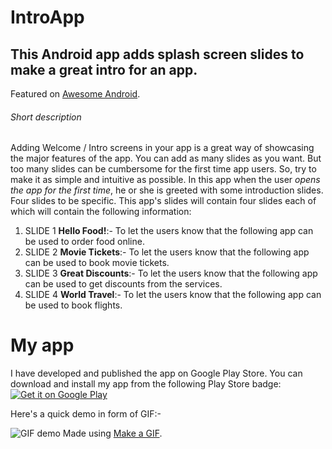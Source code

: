 # IntroApp
## This Android app adds splash screen slides to make a great intro for an app.

Featured on [Awesome Android](https://android.libhunt.com/project/introapp).

###### Short description
Adding Welcome / Intro screens in your app is a great way of showcasing the major features of the app. You can add as many slides as you want. But too many slides can be cumbersome for the first time app users. So, try to make it as simple and intuitive as possible. In this app when the user *opens the app for the first time*, he or she is greeted with some introduction slides. Four slides to be specific. This app's slides will contain four slides each of which will contain the following information:

1. SLIDE 1  **Hello Food!**:- To let the users know that the following app can be used to order food online.
2. SLIDE 2  **Movie Tickets**:- To let the users know that the following app can be used to book movie tickets.
3. SLIDE 3  **Great Discounts**:- To let the users know that the following app can be used to get discounts from the services.
4. SLIDE 4  **World Travel**:- To let the users know that the following app can be used to book flights.

My app
===================================

I have developed and published the app on Google Play Store. You can download and install my app from the following Play Store badge:
<a href='https://play.google.com/store/apps/details?id=com.theIntro.android.App&hl=en&pcampaignid=MKT-Other-global-all-co-prtnr-py-PartBadge-Mar2515-1'><img alt='Get it on Google Play' src='https://play.google.com/intl/en_us/badges/images/generic/en_badge_web_generic.png'/></a>

Here's a quick demo in form of GIF:-

![GIF demo](https://media.giphy.com/media/xUA7aTHuWK9HmcHbkk/giphy.gif) Made using [Make a GIF](http://makeagif.com/).

